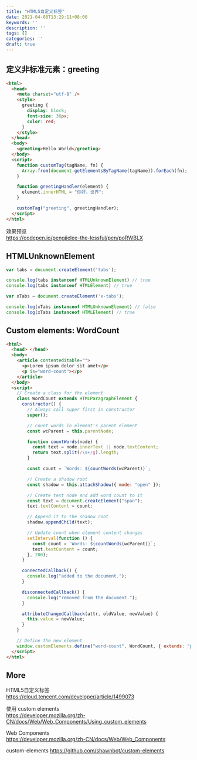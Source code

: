 ```yaml
---
title: "HTML5自定义标签"
date: 2021-04-08T13:29:11+08:00
keywords: ''
description: ''
tags: []
categories: ''
draft: true
---
```


## 定义非标准元素：greeting

```html
<html>
  <head>
    <meta charset="utf-8" />
    <style>
      greeting {
        display: block;
        font-size: 36px;
        color: red;
      }
    </style>
  </head>
  <body>
    <greeting>Hello World</greeting>
  </body>
  <script>
    function customTag(tagName, fn) {
      Array.from(document.getElementsByTagName(tagName)).forEach(fn);
    }

    function greetingHandler(element) {
      element.innerHTML = "你好，世界";
    }

    customTag("greeting", greetingHandler);
  </script>
</html>
```

效果预览    
https://codepen.io/pengjielee-the-lessful/pen/poRWBLX  

## HTMLUnknownElement

```javascript 
var tabs = document.createElement('tabs');

console.log(tabs instanceof HTMLUnknownElement) // true
console.log(tabs instanceof HTMLElement) // true
```

```javascript
var xTabs = document.createElement('x-tabs');

console.log(xTabs instanceof HTMLUnknownElement) // false
console.log(xTabs instanceof HTMLElement) // true
```

## Custom elements: WordCount 

```html
<html>
  <head> </head>
  <body>
    <article contenteditable="">
      <p>Lorem ipsum dolor sit amet</p>
      <p is="word-count"></p>
    </article>
  </body>
  <script>
    // Create a class for the element
    class WordCount extends HTMLParagraphElement {
      constructor() {
        // Always call super first in constructor
        super();

        // count words in element's parent element
        const wcParent = this.parentNode;

        function countWords(node) {
          const text = node.innerText || node.textContent;
          return text.split(/\s+/g).length;
        }

        const count = `Words: ${countWords(wcParent)}`;

        // Create a shadow root
        const shadow = this.attachShadow({ mode: "open" });

        // Create text node and add word count to it
        const text = document.createElement("span");
        text.textContent = count;

        // Append it to the shadow root
        shadow.appendChild(text);

        // Update count when element content changes
        setInterval(function () {
          const count = `Words: ${countWords(wcParent)}`;
          text.textContent = count;
        }, 200);
      }

      connectedCallback() {
        console.log("added to the document.");
      }

      disconnectedCallback() {
        console.log("removed from the document.");
      }

      attributeChangedCallback(attr, oldValue, newValue) {
        this.value = newValue;
      }
    }

    // Define the new element
    window.customElements.define("word-count", WordCount, { extends: "p" });
  </script>
</html>
```


## More 

HTML5自定义标签  
https://cloud.tencent.com/developer/article/1499073  
 
使用 custom elements   
https://developer.mozilla.org/zh-CN/docs/Web/Web_Components/Using_custom_elements

Web Components  
https://developer.mozilla.org/zh-CN/docs/Web/Web_Components   

custom-elements
https://github.com/shawnbot/custom-elements